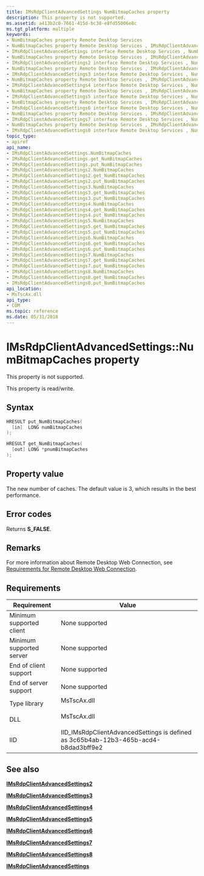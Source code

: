 ```yaml
---
title: IMsRdpClientAdvancedSettings NumBitmapCaches property
description: This property is not supported.
ms.assetid: a413b2c0-7661-415d-bc38-e8fd55006e8c
ms.tgt_platform: multiple
keywords:
- NumBitmapCaches property Remote Desktop Services
- NumBitmapCaches property Remote Desktop Services , IMsRdpClientAdvancedSettings interface
- IMsRdpClientAdvancedSettings interface Remote Desktop Services , NumBitmapCaches property
- NumBitmapCaches property Remote Desktop Services , IMsRdpClientAdvancedSettings2 interface
- IMsRdpClientAdvancedSettings2 interface Remote Desktop Services , NumBitmapCaches property
- NumBitmapCaches property Remote Desktop Services , IMsRdpClientAdvancedSettings3 interface
- IMsRdpClientAdvancedSettings3 interface Remote Desktop Services , NumBitmapCaches property
- NumBitmapCaches property Remote Desktop Services , IMsRdpClientAdvancedSettings4 interface
- IMsRdpClientAdvancedSettings4 interface Remote Desktop Services , NumBitmapCaches property
- NumBitmapCaches property Remote Desktop Services , IMsRdpClientAdvancedSettings5 interface
- IMsRdpClientAdvancedSettings5 interface Remote Desktop Services , NumBitmapCaches property
- NumBitmapCaches property Remote Desktop Services , IMsRdpClientAdvancedSettings6 interface
- IMsRdpClientAdvancedSettings6 interface Remote Desktop Services , NumBitmapCaches property
- NumBitmapCaches property Remote Desktop Services , IMsRdpClientAdvancedSettings7 interface
- IMsRdpClientAdvancedSettings7 interface Remote Desktop Services , NumBitmapCaches property
- NumBitmapCaches property Remote Desktop Services , IMsRdpClientAdvancedSettings8 interface
- IMsRdpClientAdvancedSettings8 interface Remote Desktop Services , NumBitmapCaches property
topic_type:
- apiref
api_name:
- IMsRdpClientAdvancedSettings.NumBitmapCaches
- IMsRdpClientAdvancedSettings.get_NumBitmapCaches
- IMsRdpClientAdvancedSettings.put_NumBitmapCaches
- IMsRdpClientAdvancedSettings2.NumBitmapCaches
- IMsRdpClientAdvancedSettings2.get_NumBitmapCaches
- IMsRdpClientAdvancedSettings2.put_NumBitmapCaches
- IMsRdpClientAdvancedSettings3.NumBitmapCaches
- IMsRdpClientAdvancedSettings3.get_NumBitmapCaches
- IMsRdpClientAdvancedSettings3.put_NumBitmapCaches
- IMsRdpClientAdvancedSettings4.NumBitmapCaches
- IMsRdpClientAdvancedSettings4.get_NumBitmapCaches
- IMsRdpClientAdvancedSettings4.put_NumBitmapCaches
- IMsRdpClientAdvancedSettings5.NumBitmapCaches
- IMsRdpClientAdvancedSettings5.get_NumBitmapCaches
- IMsRdpClientAdvancedSettings5.put_NumBitmapCaches
- IMsRdpClientAdvancedSettings6.NumBitmapCaches
- IMsRdpClientAdvancedSettings6.get_NumBitmapCaches
- IMsRdpClientAdvancedSettings6.put_NumBitmapCaches
- IMsRdpClientAdvancedSettings7.NumBitmapCaches
- IMsRdpClientAdvancedSettings7.get_NumBitmapCaches
- IMsRdpClientAdvancedSettings7.put_NumBitmapCaches
- IMsRdpClientAdvancedSettings8.NumBitmapCaches
- IMsRdpClientAdvancedSettings8.get_NumBitmapCaches
- IMsRdpClientAdvancedSettings8.put_NumBitmapCaches
api_location:
- MsTscAx.dll
api_type:
- COM
ms.topic: reference
ms.date: 05/31/2018
---
```


# IMsRdpClientAdvancedSettings::NumBitmapCaches property

This property is not supported.

This property is read/write.

## Syntax


```C++
HRESULT put_NumBitmapCaches(
  [in]  LONG numBitmapCaches
);

HRESULT get_NumBitmapCaches(
  [out] LONG *pnumBitmapCaches
);
```



## Property value

The new number of caches. The default value is 3, which results in the best performance.

## Error codes

Returns **S\_FALSE**.

## Remarks

For more information about Remote Desktop Web Connection, see [Requirements for Remote Desktop Web Connection](requirements-for-remote-desktop-web-connection.md).

## Requirements



| Requirement | Value |
|-------------------------------------|-------------------------------------------------------------------------------------------------|
| Minimum supported client<br/> | None supported<br/>                                                                       |
| Minimum supported server<br/> | None supported<br/>                                                                       |
| End of client support<br/>    | None supported<br/>                                                                       |
| End of server support<br/>    | None supported<br/>                                                                       |
| Type library<br/>             | <dl> <dt>MsTscAx.dll</dt> </dl>          |
| DLL<br/>                      | <dl> <dt>MsTscAx.dll</dt> </dl>          |
| IID<br/>                      | IID\_IMsRdpClientAdvancedSettings is defined as 3c65b4ab-12b3-465b-acd4-b8dad3bff9e2<br/> |



## See also

<dl> <dt>

[**IMsRdpClientAdvancedSettings2**](imsrdpclientadvancedsettings2.md)
</dt> <dt>

[**IMsRdpClientAdvancedSettings3**](imstscadvancedsettings-interface.md)
</dt> <dt>

[**IMsRdpClientAdvancedSettings4**](imsrdpclientadvancedsettings4.md)
</dt> <dt>

[**IMsRdpClientAdvancedSettings5**](imsrdpclientadvancedsettings5.md)
</dt> <dt>

[**IMsRdpClientAdvancedSettings6**](imsrdpclientadvancedsettings6.md)
</dt> <dt>

[**IMsRdpClientAdvancedSettings7**](imsrdpclientadvancedsettings7.md)
</dt> <dt>

[**IMsRdpClientAdvancedSettings8**](imsrdpclientadvancedsettings8.md)
</dt> <dt>

[**IMsRdpClientAdvancedSettings**](imsrdpclientadvancedsettings-interface.md)
</dt> </dl>

 

 





